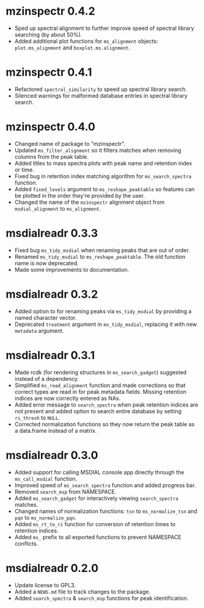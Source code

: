 # mzinspectr 0.4.2

* Sped up spectral alignment to further improve speed of spectral library searching (by about 50%).
* Added additional plot functions for `ms_alignment` objects: `plot.ms_alignment` and `boxplot.ms.alignment`.

# mzinspectr 0.4.1

* Refactored `spectral_similarity` to speed up spectral library search.
* Silenced warnings for malformed database entries in spectral library search.

# mzinspectr 0.4.0

* Changed name of package to "mzinspectr".
* Updated `ms_filter_alignment` so it filters matches when removing columns from the peak table.
* Added titles to mass spectra plots with peak name and retention index or time.
* Fixed bug in retention index matching algorithm for `ms_search_spectra` function.
* Added `fixed_levels` argument to `ms_reshape_peaktable` so features can be plotted in the order they're provided by the user.
* Changed the name of the `mzinspectr` alignment object from `msdial_alignment` to `ms_alignment`.

# msdialreadr 0.3.3

* Fixed bug `ms_tidy_msdial` when renaming peaks that are out of order.
* Renamed `ms_tidy_msdial` to `ms_reshape_peaktable`. The old function name is now deprecated.
* Made some improvements to documentation.

# msdialreadr 0.3.2

* Added option to for renaming peaks via `ms_tidy_msdial` by providing a named character vector.
* Deprecated `treatment` argument in `ms_tidy_msdial`, replacing it with new `metadata` argument.

# msdialreadr 0.3.1

* Made rcdk (for rendering structures in `ms_search_gadget`) suggested instead of
a dependency.
* Simplified `ms_read_alignment` function and made corrections so that correct
types are read in for peak metadata fields. Missing retention indices are now
correctly entered as NAs.
* Added error message to `search_spectra` when peak retention indices are not
present and added option to search entire database by setting `ri_thresh` to `NULL`.
* Corrected normalization functions so they now return the peak table as a
data.frame instead of a matrix.

# msdialreadr 0.3.0

* Added support for calling MSDIAL console app directly through the `ms_call_msdial` function.
* Improved speed of `ms_search_spectra` function and added progress bar.
* Removed `search_msp` from NAMESPACE.
* Added `ms_search_gadget` for interactively viewing `search_spectra` matches.
* Changed names of normalization functions: `tsn` to `ms_normalize_tsn` and
`pqn` to `ms_normalize_pqn`.
* Added `ms_rt_to_ri` function for conversion of retention times to retention indices.
* Added `ms_` prefix to all exported functions to prevent NAMESPACE conflicts.

# msdialreadr 0.2.0

* Update license to GPL3.
* Added a `NEWS.md` file to track changes to the package.
* Added `search_spectra` & `search_msp` functions for peak identification.
